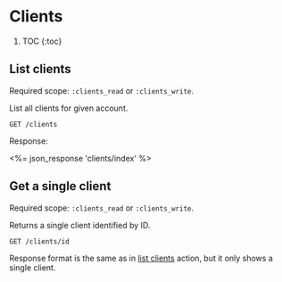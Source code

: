 # Clients

1. TOC
{:toc}

## List clients

Required scope: `:clients_read` or `:clients_write`.

List all clients for given account.

~~~
GET /clients
~~~

Response:

<%= json_response 'clients/index' %>


## Get a single client

Required scope: `:clients_read` or `:clients_write`.

Returns a single client identified by ID.

~~~
GET /clients/id
~~~

Response format is the same as in
[list clients](#list-clients) action, but it only shows a single client.
